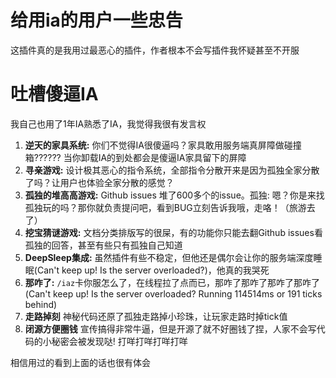 # 给用ia的用户一些忠告

这插件真的是我用过最恶心的插件，作者根本不会写插件我怀疑甚至不开服

# 吐槽傻逼IA

我自己也用了1年IA熟悉了IA，我觉得我很有发言权

1. **逆天的家具系统:** 你们不觉得IA很傻逼吗？家具敢用服务端真屏障做碰撞箱?????? 当你卸载IA的到处都会是傻逼IA家具留下的屏障
1. **寻亲游戏:** 设计极其恶心的指令系统，全部指令分散开来是因为孤独全家分散了吗？让用户也体验全家分散的感觉？
1. **孤独的堆高高游戏:** Github issues 堆了600多个的issue。孤独: 嗯？你是来找孤独玩的吗？那你就负责提问吧，看到BUG立刻告诉我哦，走咯！（旅游去了）
1. **挖宝猜谜游戏:** 文档分类排版写的很屎，有的功能你只能去翻Github issues看孤独的回答，甚至有些只有孤独自己知道
1. **DeepSleep集成:** 虽然插件有些不稳定，但他还是偶尔会让你的服务端深度睡眠(Can't keep up! Is the server overloaded?)，他真的我哭死
1. **那咋了:** `/iaz`卡你服怎么了，在线程拉了点而已，那咋了那咋了那咋了那咋了(Can't keep up! Is the server overloaded? Running 114514ms or 191 ticks behind)
1. **走路掉刻** 神秘代码还原了孤独走路掉小珍珠，让玩家走路时掉tick值
1. **闭源方便圈钱** 宣传搞得非常牛逼，但是开源了就不好圈钱了捏，人家不会写代码的小秘密会被发现哒! 打咩打咩打咩打咩

相信用过的看到上面的话也很有体会